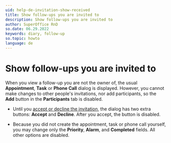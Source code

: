 ```yaml
---
uid: help-de-invitation-show-received
title: Show follow-ups you are invited to
description: Show follow-ups you are invited to
author: SuperOffice RnD
so.date: 06.29.2022
keywords: diary, follow-up
so.topic: howto
language: de
---
```


# Show follow-ups you are invited to

When you view a follow-up you are not the owner of, the usual **Appointment**, **Task** or **Phone Call** dialog is displayed. However, you cannot make changes to other people's invitations, nor add participants, so the **Add** button in the **Participants** tab is disabled.

* Until you [accept or decline the invitation][2], the dialog has two extra buttons: **Accept** and **Decline**. After you accept, the button is disabled.

* Because you did not create the appointment, task or phone call yourself, you may change only the **Priority**, **Alarm**, and **Completed** fields. All other options are disabled.

<!-- Referenced links -->
[2]: receive.md#accept

<!-- Referenced images -->

